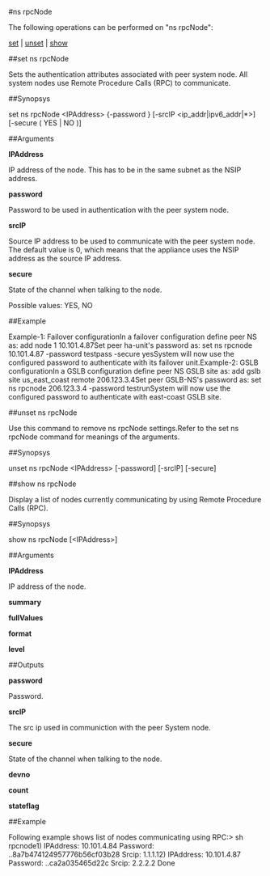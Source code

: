#ns rpcNode

The following operations can be performed on "ns rpcNode":


[set](#set-ns-rpcnode) | [unset](#unset-ns-rpcnode) | [show](#show-ns-rpcnode)

##set ns rpcNode

Sets the authentication attributes associated with peer system node. All system nodes use Remote Procedure Calls (RPC) to communicate.


##Synopsys

set ns rpcNode &lt;IPAddress> {-password } [-srcIP &lt;ip_addr|ipv6_addr|*>] [-secure ( YES | NO )]


##Arguments

<b>IPAddress</b>
IP address of the node. This has to be in the same subnet as the NSIP address.

<b>password</b>
Password to be used in authentication with the peer system node.

<b>srcIP</b>
Source IP address to be used to communicate with the peer system node. The default value is 0, which means that the appliance uses the NSIP address as the source IP address.

<b>secure</b>
State of the channel when talking to the node.
Possible values: YES, NO



##Example

Example-1: Failover configurationIn a failover configuration define peer NS as:	  add node 1 10.101.4.87Set peer ha-unit's password as:	  set ns rpcnode 10.101.4.87 -password testpass -secure yesSystem will now use the configured password to authenticate with its failover unit.Example-2: GSLB configurationIn a GSLB configuration define peer NS GSLB site as:	  add gslb site us_east_coast remote 206.123.3.4Set peer GSLB-NS's password as:	  set ns rpcnode 206.123.3.4 -password testrunSystem will now use the configured password to authenticate with east-coast GSLB site.

##unset ns rpcNode

Use this command to remove ns rpcNode settings.Refer to the set ns rpcNode command for meanings of the arguments.


##Synopsys

unset ns rpcNode &lt;IPAddress> [-password] [-srcIP] [-secure]


##show ns rpcNode

Display a list of nodes currently communicating by using Remote Procedure Calls (RPC).


##Synopsys

show ns rpcNode [&lt;IPAddress>]


##Arguments

<b>IPAddress</b>
IP address of the node.

<b>summary</b>

<b>fullValues</b>

<b>format</b>

<b>level</b>



##Outputs

<b>password</b>
Password.

<b>srcIP</b>
The src ip used in communiction with the peer System node.

<b>secure</b>
State of the channel when talking to the node.

<b>devno</b>

<b>count</b>

<b>stateflag</b>



##Example

Following example shows list of nodes communicating using RPC:&gt; sh rpcnode1)		IPAddress:	10.101.4.84 Password:  ..8a7b474124957776b56cf03b28 Srcip: 1.1.1.12)		IPAddress:	10.101.4.87 Password:  ..ca2a035465d22c 			Srcip: 2.2.2.2 Done

